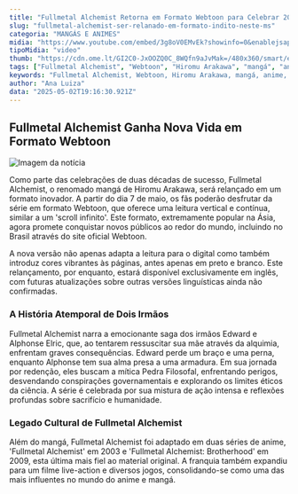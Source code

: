 ```yaml
---
title: "Fullmetal Alchemist Retorna em Formato Webtoon para Celebrar 20 Anos da Série"
slug: "fullmetal-alchemist-ser-relanado-em-formato-indito-neste-ms"
categoria: "MANGÁS E ANIMES"
midia: "https://www.youtube.com/embed/3g8oV0EMvEk?showinfo=0&enablejsapi=1"
tipoMidia: "video"
thumb: "https://cdn.ome.lt/GI2C0-JxOOZQ0C_8WQfn9aJvMak=/480x360/smart/extras/conteudos/Captura_de_tela_2025-05-02_152441.png"
tags: ["Fullmetal Alchemist", "Webtoon", "Hiromu Arakawa", "mangá", "anime", "relançamento", "leitura digital"]
keywords: "Fullmetal Alchemist, Webtoon, Hiromu Arakawa, mangá, anime, relançamento, leitura digital"
author: "Ana Luiza"
data: "2025-05-02T19:16:30.921Z"
---
```


## Fullmetal Alchemist Ganha Nova Vida em Formato Webtoon

![Imagem da notícia](https://cdn.ome.lt/qXah9MfDlfQe1cWb4B2fnqmTlpY=/fit-in/837x500/smart/uploads/conteudo/fotos/01_vAErnQL.jpg)

Como parte das celebrações de duas décadas de sucesso, Fullmetal Alchemist, o renomado mangá de Hiromu Arakawa, será relançado em um formato inovador. A partir do dia 7 de maio, os fãs poderão desfrutar da série em formato Webtoon, que oferece uma leitura vertical e contínua, similar a um 'scroll infinito'. Este formato, extremamente popular na Ásia, agora promete conquistar novos públicos ao redor do mundo, incluindo no Brasil através do site oficial Webtoon.

A nova versão não apenas adapta a leitura para o digital como também introduz cores vibrantes às páginas, antes apenas em preto e branco. Este relançamento, por enquanto, estará disponível exclusivamente em inglês, com futuras atualizações sobre outras versões linguísticas ainda não confirmadas.

### A História Atemporal de Dois Irmãos

Fullmetal Alchemist narra a emocionante saga dos irmãos Edward e Alphonse Elric, que, ao tentarem ressuscitar sua mãe através da alquimia, enfrentam graves consequências. Edward perde um braço e uma perna, enquanto Alphonse tem sua alma presa a uma armadura. Em sua jornada por redenção, eles buscam a mítica Pedra Filosofal, enfrentando perigos, desvendando conspirações governamentais e explorando os limites éticos da ciência. A série é celebrada por sua mistura de ação intensa e reflexões profundas sobre sacrifício e humanidade.

### Legado Cultural de Fullmetal Alchemist

Além do mangá, Fullmetal Alchemist foi adaptado em duas séries de anime, 'Fullmetal Alchemist' em 2003 e 'Fullmetal Alchemist: Brotherhood' em 2009, esta última mais fiel ao material original. A franquia também expandiu para um filme live-action e diversos jogos, consolidando-se como uma das mais influentes no mundo do anime e mangá.